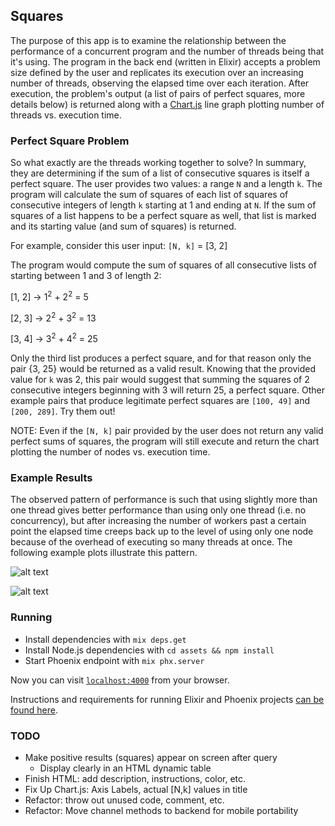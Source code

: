 ## Squares

The purpose of this app is to examine the relationship between the performance of a concurrent program and the number of threads being that it's using. The program in the back end (written in Elixir) accepts a problem size defined by the user and replicates its execution over an increasing number of threads, observing the elapsed time over each iteration. After execution, the problem's output (a list of pairs of perfect squares, more details below) is returned along with a [Chart.js](https://www.chartjs.org) line graph plotting number of threads vs. execution time. 

### Perfect Square Problem 
So what exactly are the threads working together to solve? In summary, they are determining if the sum of a list of consecutive squares is itself a perfect square. The user provides two values: a range `N` and a length `k`. The program will calculate the sum of squares of each list of squares of consecutive integers of length `k` starting at 1 and ending at `N`. If the sum of squares of a list happens to be a perfect square as well, that list is marked and its starting value (and sum of squares) is returned.

For example, consider this user input: `[N, k]` = [3, 2]

The program would compute the sum of squares of all consecutive lists of starting between 1 and 3 of length 2:

[1, 2] -> 1<sup>2</sup> + 2<sup>2</sup> = 5

[2, 3] -> 2<sup>2</sup> + 3<sup>2</sup> = 13

[3, 4] -> 3<sup>2</sup> + 4<sup>2</sup> = 25

Only the third list produces a perfect square, and for that reason only the pair {3, 25} would be returned as a valid result. Knowing that the provided value for `k` was 2, this pair would suggest that summing the squares of 2 consecutive integers beginning with 3 will return 25, a perfect square. Other example pairs that produce legitimate perfect squares are `[100, 49]` and `[200, 289]`. Try them out!

NOTE: Even if the `[N, k]` pair provided by the user does not return any valid perfect sums of squares, the program will still execute and return the chart plotting the number of nodes vs. execution time.

### Example Results
The observed pattern of performance is such that using slightly more than one thread gives better performance than using only one thread (i.e. no concurrency), but after increasing the number of workers past a certain point the elapsed time creeps back up to the level of using only one node because of the overhead of executing so many threads at once. The following example plots illustrate this pattern.

![alt text](https://github.com/dixonnn/squares-phoenix/tree/master/assets/static/images/plot1.png "Plot 1")

![alt text](https://github.com/dixonnn/squares-phoenix/tree/master/assets/static/images/plot2.png "Plot 1")

### Running

  * Install dependencies with `mix deps.get`
  * Install Node.js dependencies with `cd assets && npm install`
  * Start Phoenix endpoint with `mix phx.server`

Now you can visit [`localhost:4000`](http://localhost:4000) from your browser.

Instructions and requirements for running Elixir and Phoenix projects [can be found here](https://elixir-lang.org/docs.html).

### TODO

* Make positive results (squares) appear on screen after query
  * Display clearly in an HTML dynamic table
* Finish HTML: add description, instructions, color, etc.
* Fix Up Chart.js: Axis Labels, actual [N,k] values in title
* Refactor: throw out unused code, comment, etc.
* Refactor: Move channel methods to backend for mobile portability

